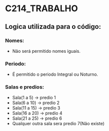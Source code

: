 # C214_TRABALHO

## Logica utilizada para o código:

### Nomes:
- Não será permitido nomes iguais.

### Periodo:
- É permitido o periodo Integral ou Noturno.

### Salas e predios:
- Sala(1 a 5) -> predio 1
- Sala(6 a 10) -> predio 2
- Sala(11 a 15) -> predio 3
- Sala(16 a 20) -> predio 4
- Sala(21 a 25) -> predio 6
- Qualquer outra sala sera predio 7(Não existe)



